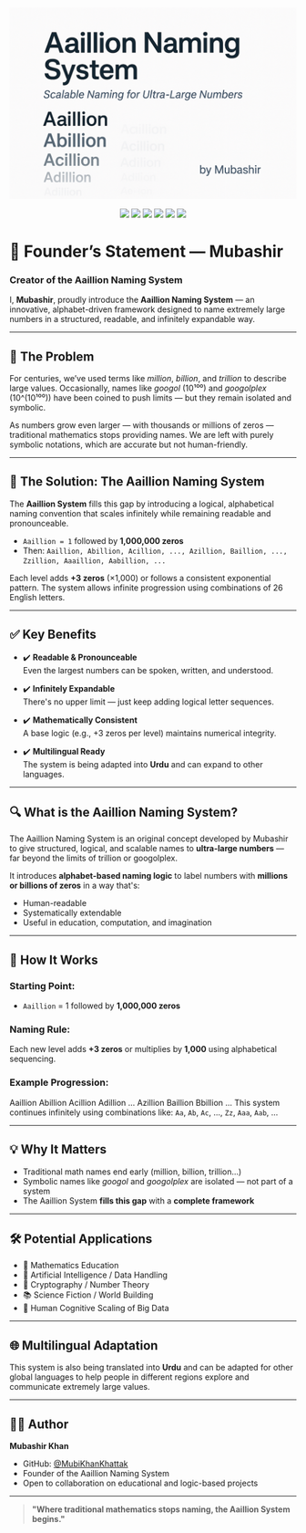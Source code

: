 ![Aaillion Banner](https://raw.githubusercontent.com/MubiKhanKhattak/Aaillion-Naming-System/main/ChatGPT%20Image%20May%209%2C%202025%2C%2012_20_48%20PM.png)
<p align="center">
  <img src="https://img.shields.io/badge/👨‍💻 Creator-Mubashir-blueviolet?style=for-the-badge" />
  <img src="https://img.shields.io/badge/🌍 License-MIT-green?style=for-the-badge" />
  <img src="https://img.shields.io/badge/📌 Status-Active-brightgreen?style=for-the-badge" />
  <img src="https://img.shields.io/badge/📖 Language-English%20%7C%20Urdu-lightgrey?style=for-the-badge" />
  <img src="https://img.shields.io/badge/🔢 Category-Math%20%7C%20Logic-orange?style=for-the-badge" />
  <img src="https://img.shields.io/badge/🇵🇰 Made_in-Pakistan-blue?style=for-the-badge" />
</p>

# 📜 Founder’s Statement — Mubashir  
### Creator of the Aaillion Naming System

I, **Mubashir**, proudly introduce the **Aaillion Naming System** — an innovative, alphabet-driven framework designed to name extremely large numbers in a structured, readable, and infinitely expandable way.

---

## 🚀 The Problem

For centuries, we’ve used terms like *million*, *billion*, and *trillion* to describe large values. Occasionally, names like *googol* (10¹⁰⁰) and *googolplex* (10^(10¹⁰⁰)) have been coined to push limits — but they remain isolated and symbolic.

As numbers grow even larger — with thousands or millions of zeros — traditional mathematics stops providing names. We are left with purely symbolic notations, which are accurate but not human-friendly.

---

## 🧩 The Solution: The Aaillion Naming System

The **Aaillion System** fills this gap by introducing a logical, alphabetical naming convention that scales infinitely while remaining readable and pronounceable.

- `Aaillion = 1` followed by **1,000,000 zeros**
- Then: `Aaillion, Abillion, Acillion, ..., Azillion, Baillion, ..., Zzillion, Aaaillion, Aabillion, ...`

Each level adds **+3 zeros** (×1,000) or follows a consistent exponential pattern. The system allows infinite progression using combinations of 26 English letters.

---

## ✅ Key Benefits

- ✔️ **Readable & Pronounceable**  
  Even the largest numbers can be spoken, written, and understood.

- ✔️ **Infinitely Expandable**  
  There's no upper limit — just keep adding logical letter sequences.

- ✔️ **Mathematically Consistent**  
  A base logic (e.g., +3 zeros per level) maintains numerical integrity.

- ✔️ **Multilingual Ready**  
  The system is being adapted into **Urdu** and can expand to other languages.

---

## 🔍 What is the Aaillion Naming System?

The Aaillion Naming System is an original concept developed by Mubashir to give structured, logical, and scalable names to **ultra-large numbers** — far beyond the limits of trillion or googolplex.

It introduces **alphabet-based naming logic** to label numbers with **millions or billions of zeros** in a way that's:
- Human-readable
- Systematically extendable
- Useful in education, computation, and imagination

---

## 📐 How It Works

### Starting Point:
- `Aaillion` = 1 followed by **1,000,000 zeros**

### Naming Rule:
Each new level adds **+3 zeros** or multiplies by **1,000** using alphabetical sequencing.

### Example Progression:
Aaillion
Abillion
Acillion
Adillion
...
Azillion
Baillion
Bbillion
... 
This system continues infinitely using combinations like: `Aa`, `Ab`, `Ac`, ..., `Zz`, `Aaa`, `Aab`, ...

---

## 💡 Why It Matters

- Traditional math names end early (million, billion, trillion...)
- Symbolic names like *googol* and *googolplex* are isolated — not part of a system
- The Aaillion System **fills this gap** with a **complete framework**

---

## 🛠 Potential Applications

- 🧮 Mathematics Education
- 🤖 Artificial Intelligence / Data Handling
- 🔐 Cryptography / Number Theory
- 📚 Science Fiction / World Building
- 🧠 Human Cognitive Scaling of Big Data

---

## 🌐 Multilingual Adaptation

This system is also being translated into **Urdu** and can be adapted for other global languages to help people in different regions explore and communicate extremely large values.

---

## 👨‍💻 Author

**Mubashir Khan**  
- GitHub: [@MubiKhanKhattak](https://github.com/MubiKhanKhattak)  
- Founder of the Aaillion Naming System  
- Open to collaboration on educational and logic-based projects

---

> **"Where traditional mathematics stops naming, the Aaillion System begins."**

